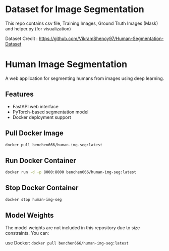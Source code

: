 # Dataset for Image Segmentation

This repo contains csv file, Training Images, Ground Truth Images (Mask) and helper.py (for visualization)

Dataset Credit : https://github.com/VikramShenoy97/Human-Segmentation-Dataset

# Human Image Segmentation

A web application for segmenting humans from images using deep learning.

## Features

- FastAPI web interface
- PyTorch-based segmentation model
- Docker deployment support

## Pull Docker Image

```bash
docker pull benchen666/human-img-seg:latest
```

## Run Docker Container

```bash
docker run -d -p 8000:8000 benchen666/human-img-seg:latest
```

## Stop Docker Container

```bash
docker stop human-img-seg
```

## Model Weights

The model weights are not included in this repository due to size constraints. You can:

use Docker: `docker pull benchen666/human-img-seg:latest`
